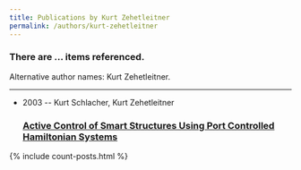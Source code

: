 ```yaml
---
title: Publications by Kurt Zehetleitner
permalink: /authors/kurt-zehetleitner
---
```


<h3 id="number-posts">There are ... items referenced.</h3>
<p id='info-authors'>Alternative author names: Kurt Zehetleitner.</p>
<hr />
<ul class="post-list">
<li><span class='post-meta'>2003 -- Kurt Schlacher, Kurt Zehetleitner</span><h3><a class='post-link' href="{{ site.baseurl }}/active-control-of-smart-structures-using-port-controlled-hamiltonian-systems">Active Control of Smart Structures Using Port Controlled Hamiltonian Systems</a></h3></li>

</ul>
{% include count-posts.html %}
